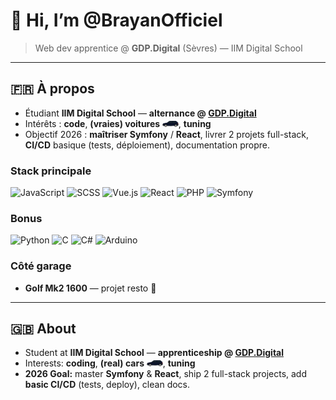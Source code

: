 # 👋 Hi, I’m @BrayanOfficiel

> Web dev apprentice @ **GDP.Digital** (Sèvres) — IIM Digital School

---

## 🇫🇷 À propos
- Étudiant **IIM Digital School** — **alternance @ [GDP.Digital](https://gdp.digital)**  
- Intérêts : **code**, **(vraies) voitures** <img src="vw2.svg" height="10px">, **tuning**  
- Objectif 2026 : **maîtriser Symfony** / **React**, livrer 2 projets full-stack, **CI/CD** basique (tests, déploiement), documentation propre.

### Stack principale
![JavaScript](https://img.shields.io/badge/-JS-F7DF1E?style=flat&logo=javascript&logoColor=black)
![SCSS](https://img.shields.io/badge/-SCSS-CC6699?style=flat&logo=sass&logoColor=white)
![Vue.js](https://img.shields.io/badge/-Vue.js-42b883?style=flat&logo=vuedotjs&logoColor=white)
![React](https://img.shields.io/badge/-React-white?style=flat&logo=react&logoColor=61DBFB)
![PHP](https://img.shields.io/badge/-PHP-777BB4?style=flat&logo=php&logoColor=white)
![Symfony](https://img.shields.io/badge/-Symfony-000000?style=flat&logo=symfony&logoColor=white)

### Bonus
![Python](https://img.shields.io/badge/-Python-3776AB?style=flat&logo=python&logoColor=white)
![C](https://img.shields.io/badge/-C-A8B9CC?style=flat&logo=c&logoColor=black)
![C#](https://img.shields.io/badge/-C%23-239120?style=flat&logo=csharp&logoColor=white)
![Arduino](https://img.shields.io/badge/-Arduino-00979D?style=flat&logo=arduino&logoColor=white)

### Côté garage
- **Golf Mk2 1600** — projet resto 🔧

---

## 🇬🇧 About
- Student at **IIM Digital School** — **apprenticeship @ [GDP.Digital](https://gdp.digital)**  
- Interests: **coding**, **(real) cars** <img src="vw2.svg" height="10px">, **tuning**  
- **2026 Goal:** master **Symfony** & **React**, ship 2 full-stack projects, add **basic CI/CD** (tests, deploy), clean docs.

